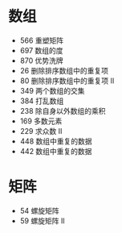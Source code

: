 # 数组

- 566 重塑矩阵
- 697 数组的度
- 870 优势洗牌
- 26 删除排序数组中的重复项
- 80 删除排序数组中的重复项 II
- 349 两个数组的交集
- 384 打乱数组
- 238 除自身以外数组的乘积
- 169 多数元素
- 229 求众数 II
- 448 数组中重复的数据
- 442  数组中重复的数据

# 矩阵

- 54 螺旋矩阵
- 59 螺旋矩阵 II

